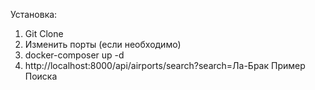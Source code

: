 Установка:
1. Git Clone
2. Изменить порты (если необходимо)
3. docker-composer up -d
4. http://localhost:8000/api/airports/search?search=Ла-Брак Пример Поиска
